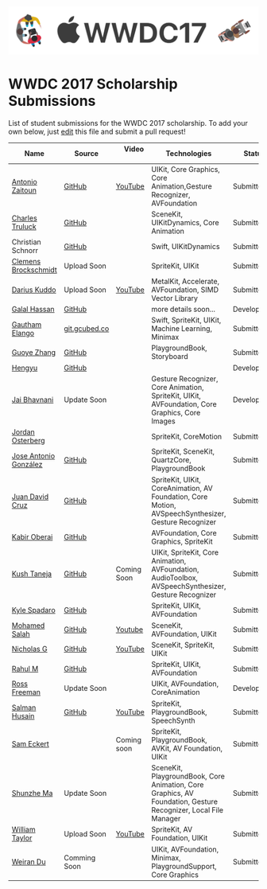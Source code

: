 ![WWDC 2017](logo.png)

# WWDC 2017 Scholarship Submissions

List of student submissions for the WWDC 2017 scholarship.
To add your own below, just [edit](https://github.com/wwdc/2017/edit/master/README.md) this file and submit a pull request!

<!-- PLEASE READ! -->
<!-- Insert your name below in alphabetical order by first name. -->
<!-- Please only submit the playgrounds that you submitted for WWDC 2017. -->
<!-- Watch out for columns, you must have 6 pipes or else the gh-pages won't like it. -->
<!-- Please choose one of the following values for the status column: Submitted, Rejected or Accepted -->
<!-- Technologies column should contain 2 maximum. -->

| Name | Source |     Video    | Technologies | Status |
|------|--------|--------------|--------------|--------| 
|[Antonio Zaitoun](https://github.com/Minitour)| [GitHub](https://github.com/Minitour/The-Macintosh-Project)| [YouTube](https://www.youtube.com/watch?v=xsI5CaudNbQ) |UIKit, Core Graphics, Core Animation,Gesture Recognizer, AVFoundation| Submitted|
|[Charles Truluck](https://twitter.com/CharlesTruluck_)|[GitHub](https://github.com/charlestruluck/WWDC17)| |SceneKit, UIKitDynamics, Core Animation|Submitted|
|Christian Schnorr| [GitHub](https://github.com/jenox/Force-Directed-Graph-Drawing) | | Swift, UIKitDynamics | Submitted |
|[Clemens Brockschmidt](https://github.com/cbrockschmidt/)| Upload Soon| |SpriteKit, UIKit| Submitted|
|[Darius Kuddo](http://lumentie.com)| Upload Soon| [YouTube](https://youtu.be/VcKMo0UMe-E) |MetalKit, Accelerate, AVFoundation, SIMD Vector Library| Submitted|
|[Galal Hassan](https://galalhassan.com)| [GitHub](https://github.com/galalmounir/WWDC-2017-Entry)| |more details soon...|Development|
| [Gautham Elango](https://gauthamelango.com/)|[git.gcubed.co](https://git.gcubed.co/wwdc2017/)| |Swift, SpriteKit, UIKit, Machine Learning, Minimax |Submitted |
| [Guoye Zhang](https://d0g.cc) | [GitHub](https://github.com/cc941201/WWDC2017-SAT) | | PlaygroundBook, Storyboard | Submitted |
| [Hengyu](https://twitter.com/hengyuy) | [GitHub](https://github.com/hengyu/Mother)| | |Development |
|[Jai Bhavnani](https://github.com/jbhav24)|Update Soon| | Gesture Recognizer, Core Animation, SpriteKit, UIKit, AVFoundation, Core Graphics, Core Images| Development|
|[Jordan Osterberg](https://twitter.com/osterbergjordan)| | |SpriteKit, CoreMotion| Submitted|
|[Jose Antonio González](https://github.com/josegrobles)|[GitHub](https://github.com/josegrobles/WWDC2017/)||SpriteKit, SceneKit, QuartzCore, PlaygroundBook| Submitted|
|[Juan David Cruz](https://juandavidcruz.com) | [GitHub](https://github.com/juandavidcruzs/ABitOfHumanity)|| SpriteKit, UIKit, CoreAnimation, AV Foundation, Core Motion, AVSpeechSynthesizer, Gesture Recognizer |Submitted|
| [Kabir Oberai](https://twitter.com/kabiroberai) | [GitHub](https://github.com/kabiroberai/wwdc-17) | | AVFoundation, Core Graphics, SpriteKit | Submitted |
|[Kush Taneja](https://www.facebook.com/kushtaneja16)|[GitHub](https://github.com/kushtaneja/WWDC-2017/)| Coming Soon | UIKit, SpriteKit, Core Animation, AVFoundation, AudioToolbox, AVSpeechSynthesizer, Gesture Recognizer | Submitted|
| [Kyle Spadaro](https://twitter.com/kylespadaro) | [GitHub](https://github.com/kylespadaro/MinimIzed-2048)| |SpriteKit, UIKit, AVFoundation |Submitted |
| [Mohamed Salah](https://www.facebook.com/MohameD.salahh.77)|[GitHub](https://github.com/MoHamEdSaLaHH/WWDC17-Scholarship-Submission)|[Youtube](https://www.youtube.com/watch?v=wUSoqkv4IJg&list=PLl469UE7Uwr0bdon2CvnpxmQs16qu4nkf&index=8)|SceneKit, AVFoundation, UIKit |Submitted |
| [Nicholas G](https://github.com/Nicholas714)|[GitHub](https://github.com/Nicholas714/WWDC-2017)| [YouTube](https://youtu.be/l7oBm2AGUm8) |SceneKit, SpriteKit, UIKit |Submitted |
|[Rahul M](https://twitter.com/rahulmfg)|[GitHub](https://github.com/Getmrahul/WWDC-2017)||SpriteKit, UIKit, AVFoundation| Submitted|
|[Ross Freeman](https://github.com/rfree18)|Update Soon| | UIKit, AVFoundation, CoreAnimation|Development|
|[Salman Husain](https://t.me/wwdcapp)|[GitHub](https://github.com/shusain93/WWDC17/)|[YouTube](https://www.youtube.com/watch?v=dRcC0TVG4tc) | SpriteKit, PlaygroundBook, SpeechSynth| Submitted|
|[Sam Eckert](https://twitter.com/sam0711er)| |Coming soon|SpriteKit, PlaygroundBook, AVKit, AV Foundation, UIKit| Submitted|
|[Shunzhe Ma](https://twitter.com/shunzhema)| Update Soon| |SceneKit, PlaygroundBook, Core Animation, Core Graphics, AV Foundation, Gesture Recognizer, Local File Manager| Submitted|
|[William Taylor](http://wttech.tk)| Upload Soon| [YouTube](https://youtu.be/PMhMg8TDrow?list=PLl469UE7Uwr0bdon2CvnpxmQs16qu4nkf)|SpriteKit, AV Foundation, UIKit| Submitted|
|[Weiran Du](http://www.williamdu.space)|Comming Soon||UIKit, AVFoundation, Minimax, PlaygroundSupport, Core Graphics|Submitted|

